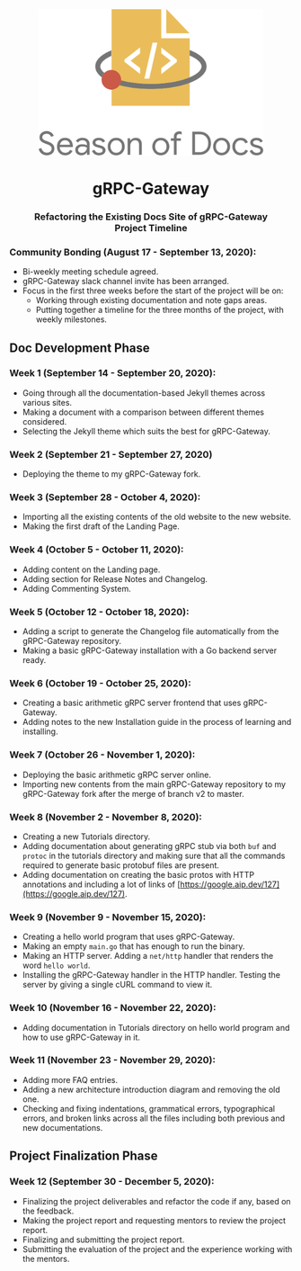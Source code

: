 <div align="center">
<img src="assets/gsod-2020.svg" height="auto" width="400" />
<br />
<h1>gRPC-Gateway</h1>
<h3>
Refactoring the Existing Docs Site of gRPC-Gateway
<br />
Project Timeline
</h3>
</div>

### Community Bonding (August 17 - September 13, 2020):

- Bi-weekly meeting schedule agreed.
- gRPC-Gateway slack channel invite has been arranged.
- Focus in the first three weeks before the start of the project will be on:
  - Working through existing documentation and note gaps areas.
  - Putting together a timeline for the three months of the project, with weekly milestones.

## Doc Development Phase

### Week 1 (September 14 - September 20, 2020):

- Going through all the documentation-based Jekyll themes across various sites.
- Making a document with a comparison between different themes considered.
- Selecting the Jekyll theme which suits the best for gRPC-Gateway.

### Week 2 (September 21 - September 27, 2020)

- Deploying the theme to my gRPC-Gateway fork.

### Week 3 (September 28 - October 4, 2020):

- Importing all the existing contents of the old website to the new website.
- Making the first draft of the Landing Page.

### Week 4 (October 5 - October 11, 2020):

- Adding content on the Landing page.
- Adding section for Release Notes and Changelog.
- Adding Commenting System.

### Week 5 (October 12 - October 18, 2020):

- Adding a script to generate the Changelog file automatically from the gRPC-Gateway repository.
- Making a basic gRPC-Gateway installation with a Go backend server ready.

### Week 6 (October 19 - October 25, 2020):

- Creating a basic arithmetic gRPC server frontend that uses gRPC-Gateway.
- Adding notes to the new Installation guide in the process of learning and installing.

### Week 7 (October 26 - November 1, 2020):

- Deploying the basic arithmetic gRPC server online.
- Importing new contents from the main gRPC-Gateway repository to my gRPC-Gateway fork after the merge of branch v2 to master.

### Week 8 (November 2 - November 8, 2020):

- Creating a new Tutorials directory.
- Adding documentation about generating gRPC stub via both `buf` and `protoc` in the tutorials directory and making sure that all the commands required to generate basic protobuf files are present.
- Adding documentation on creating the basic protos with HTTP annotations and including a lot of links of [https://google.aip.dev/127](https://google.aip.dev/127).

### Week 9 (November 9 - November 15, 2020):

- Creating a hello world program that uses gRPC-Gateway.
- Making an empty `main.go` that has enough to run the binary.
- Making an HTTP server. Adding a `net/http` handler that renders the word `hello world`.
- Installing the gRPC-Gateway handler in the HTTP handler. Testing the server by giving a single cURL command to view it.

### Week 10 (November 16 - November 22, 2020):

- Adding documentation in Tutorials directory on hello world program and how to use gRPC-Gateway in it.

### Week 11 (November 23 - November 29, 2020):

- Adding more FAQ entries.
- Adding a new architecture introduction diagram and removing the old one.
- Checking and fixing indentations, grammatical errors, typographical errors, and broken links across all the files including both previous and new documentations.

## Project Finalization Phase

### Week 12 (September 30 - December 5, 2020):

- Finalizing the project deliverables and refactor the code if any, based on the feedback.
- Making the project report and requesting mentors to review the project report.
- Finalizing and submitting the project report.
- Submitting the evaluation of the project and the experience working with the mentors.
